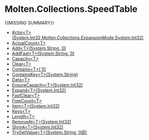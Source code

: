 ﻿  
# Molten.Collections.SpeedTable
{{MISSING SUMMARY}}
  
*  [#ctor&lt;T&gt;(System.Int32,Molten.Collections.ExpansionMode,System.Int32)](docs/Molten.Utility/Molten/Collections/SpeedTable/#ctor.md)  
*  [ActualCount&lt;T&gt;](docs/Molten.Utility/Molten/Collections/SpeedTable/ActualCount.md)  
*  [Add&lt;T&gt;(System.String,`0)](docs/Molten.Utility/Molten/Collections/SpeedTable/Add.md)  
*  [AddFast&lt;T&gt;(System.String,`0)](docs/Molten.Utility/Molten/Collections/SpeedTable/AddFast.md)  
*  [Capacity&lt;T&gt;](docs/Molten.Utility/Molten/Collections/SpeedTable/Capacity.md)  
*  [Clear&lt;T&gt;](docs/Molten.Utility/Molten/Collections/SpeedTable/Clear.md)  
*  [Contains&lt;T&gt;(`0)](docs/Molten.Utility/Molten/Collections/SpeedTable/Contains.md)  
*  [ContainsKey&lt;T&gt;(System.String)](docs/Molten.Utility/Molten/Collections/SpeedTable/ContainsKey.md)  
*  [Data&lt;T&gt;](docs/Molten.Utility/Molten/Collections/SpeedTable/Data.md)  
*  [EnsureCapacity&lt;T&gt;(System.Int32)](docs/Molten.Utility/Molten/Collections/SpeedTable/EnsureCapacity.md)  
*  [Expand&lt;T&gt;(System.Int32)](docs/Molten.Utility/Molten/Collections/SpeedTable/Expand.md)  
*  [FastClear&lt;T&gt;](docs/Molten.Utility/Molten/Collections/SpeedTable/FastClear.md)  
*  [FreeCount&lt;T&gt;](docs/Molten.Utility/Molten/Collections/SpeedTable/FreeCount.md)  
*  [Item&lt;T&gt;(System.Int32)](docs/Molten.Utility/Molten/Collections/SpeedTable/Item.md)  
*  [Keys&lt;T&gt;](docs/Molten.Utility/Molten/Collections/SpeedTable/Keys.md)  
*  [Length&lt;T&gt;](docs/Molten.Utility/Molten/Collections/SpeedTable/Length.md)  
*  [RemoveAt&lt;T&gt;(System.Int32)](docs/Molten.Utility/Molten/Collections/SpeedTable/RemoveAt.md)  
*  [Shrink&lt;T&gt;(System.Int32)](docs/Molten.Utility/Molten/Collections/SpeedTable/Shrink.md)  
*  [TryGetValue&lt;T&gt;(System.String,`0@)](docs/Molten.Utility/Molten/Collections/SpeedTable/TryGetValue.md)